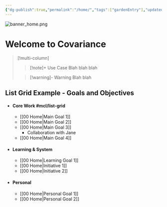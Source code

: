 ```yaml
---
{"dg-publish":true,"permalink":"/home/","tags":["gardenEntry"],"updated":"2024-07-20T16:02:40-07:00"}
---
```


![banner_home.png](/img/user/00-09%20Meta/01%20Images/Banners/banner_home.png)

# Welcome to Covariance

>[!multi-column]
>
>> [!note]+ Use Case
>> Blah blah blah
> 
>> [!warning]- Warning
>> Blah blah

## List Grid Example - Goals and Objectives

- #### Core Work #mcl/list-grid
    - [[00 Home\|Main Goal 1]]
    - [[00 Home\|Main Goal 2]]
    - [[00 Home\|Main Goal 3]]
        - Collaboration with Jane
    - [[00 Home\|Main Goal 4]]
- #### Learning & System
    - [[00 Home\|Learning Goal 1]]
    - [[00 Home\|Initiative 1]]
    - [[00 Home\|Initiative 2]]
- #### Personal
    - [[00 Home\|Personal Goal 1]]
    - [[00 Home\|Personal Goal 2]]

